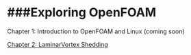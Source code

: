###Exploring OpenFOAM
======================
Chapter 1: Introduction to OpenFOAM and Linux (coming soon)

[Chapter 2: LaminarVortex Shedding](http://www.comflics.de/2014/08/openfoam-tutorial-4-laminar-vortex.html)
